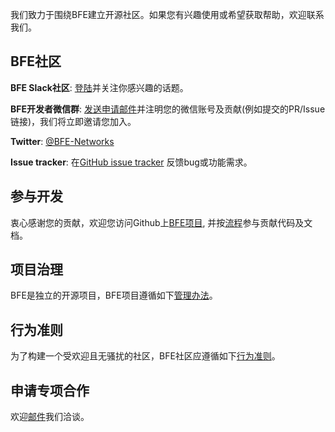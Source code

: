 我们致力于围绕BFE建立开源社区。如果您有兴趣使用或希望获取帮助，欢迎联系我们。

## BFE社区

**BFE Slack社区**: [登陆](https://join.slack.com/t/bfe-networks/shared_invite/zt-cn04xsqr-j7LDFmPkCuCZ39OLcHlMBA)并关注你感兴趣的话题。

**BFE开发者微信群**: [发送申请邮件](mailto:bfe-osc@baidu.com)并注明您的微信账号及贡献(例如提交的PR/Issue链接)，我们将立即邀请您加入。

**Twitter**: [@BFE-Networks](https://twitter.com/BfeNetworks)

**Issue tracker**: 在[GitHub issue tracker](https://github.com/baidu/bfe/issues) 反馈bug或功能需求。

## 参与开发
衷心感谢您的贡献，欢迎您访问Github上[BFE项目](https://github.com/baidu/bfe), 并按[流程](https://github.com/baidu/bfe/blob/develop/CONTRIBUTING.md)参与贡献代码及文档。

## 项目治理
BFE是独立的开源项目，BFE项目遵循如下[管理办法](https://github.com/baidu/bfe/blob/develop/GOVERNANCE.md)。

## 行为准则
为了构建一个受欢迎且无骚扰的社区，BFE社区应遵循如下[行为准则](https://github.com/baidu/bfe/blob/develop/CODE_OF_CONDUCT.md)。

## 申请专项合作
欢迎[邮件](mailto:bfe-osc@baidu.com)我们洽谈。


